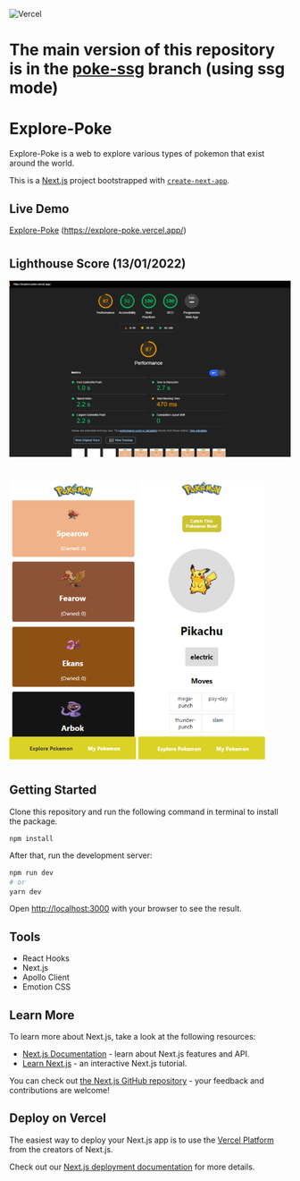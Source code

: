 ![Vercel](https://therealsujitk-vercel-badge.vercel.app/?app=catch-em-all&style=flat-square)

# The main version of this repository is in the [poke-ssg](https://github.com/mfaridzia/explore-poke/tree/poke-ssg) branch (using ssg mode)

# Explore-Poke

Explore-Poke is a web to explore various types of pokemon that exist around the world.

This is a [Next.js](https://nextjs.org/) project bootstrapped with [`create-next-app`](https://github.com/vercel/next.js/tree/canary/packages/create-next-app).

## Live Demo

[Explore-Poke](https://explore-poke.vercel.app/) (https://explore-poke.vercel.app/)

#

## Lighthouse Score (13/01/2022)

<img src="./preview/lighthouse.png" />

#

<p>
  <img width="45%" src="./preview/preview2.png" />
  <img width="45%" src="./preview/preview1.png" />
</p>

#

## Getting Started

Clone this repository and run the following command in terminal to install the package.

```
npm install
```

After that, run the development server:

```bash
npm run dev
# or
yarn dev
```

Open [http://localhost:3000](http://localhost:3000) with your browser to see the result.

## Tools

- React Hooks
- Next.js
- Apollo Client
- Emotion CSS

## Learn More

To learn more about Next.js, take a look at the following resources:

- [Next.js Documentation](https://nextjs.org/docs) - learn about Next.js features and API.
- [Learn Next.js](https://nextjs.org/learn) - an interactive Next.js tutorial.

You can check out [the Next.js GitHub repository](https://github.com/vercel/next.js/) - your feedback and contributions are welcome!

## Deploy on Vercel

The easiest way to deploy your Next.js app is to use the [Vercel Platform](https://vercel.com/new?utm_medium=default-template&filter=next.js&utm_source=create-next-app&utm_campaign=create-next-app-readme) from the creators of Next.js.

Check out our [Next.js deployment documentation](https://nextjs.org/docs/deployment) for more details.
